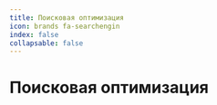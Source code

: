 ```yaml
---
title: Поисковая оптимизация
icon: brands fa-searchengin
index: false
collapsable: false
---
```


# Поисковая оптимизация
